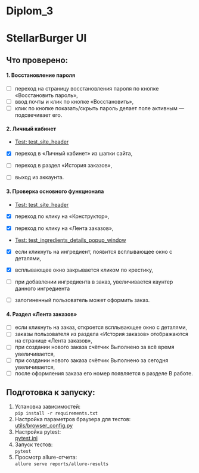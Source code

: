 # Diplom_3
# StellarBurger UI

## Что проверено:
#### 1. Восстановление пароля
- [ ] переход на страницу восстановления пароля по кнопке «Восстановить пароль»,  
- [ ] ввод почты и клик по кнопке «Восстановить»,  
- [ ] клик по кнопке показать/скрыть пароль делает поле активным — подсвечивает его.  
#### 2. Личный кабинет  
- [Test: test_site_header](tests/test_site_header.py)
- [x] переход в «Личный кабинет» из шапки сайта,


- [ ] переход в раздел «История заказов»,
- [ ] выход из аккаунта.
#### 3. Проверка основного функционала
- [Test: test_site_header](tests/test_site_header.py)
- [x] переход по клику на «Конструктор»,
- [x] переход по клику на «Лента заказов»,  
  
   
- [Test: test_ingredients_details_popup_window](tests/test_burger_constructor.py)
- [x] если кликнуть на ингредиент, появится всплывающее окно с деталями,
- [x] всплывающее окно закрывается кликом по крестику,


- [ ] при добавлении ингредиента в заказ, увеличивается каунтер данного ингредиента
- [ ] залогиненный пользователь может оформить заказ.
#### 4. Раздел «Лента заказов»
- [ ] если кликнуть на заказ, откроется всплывающее окно с деталями,
- [ ] заказы пользователя из раздела «История заказов» отображаются на странице «Лента заказов»,
- [ ] при создании нового заказа счётчик Выполнено за всё время увеличивается,
- [ ] при создании нового заказа счётчик Выполнено за сегодня увеличивается,
- [ ] после оформления заказа его номер появляется в разделе В работе.  
  
## Подготовка к запуску:
1. Установка зависимостей:  
```pip install -r requirements.txt```
2. Настройка параметров браузера для тестов:  
    [utils/browser_config.py](utils/browser_config.py)
3. Настройка pytest:  
    [pytest.ini](pytest.ini)
4. Запуск тестов:  
   ```pytest```
5. Просмотр allure-отчета:  
   ```allure serve reports/allure-results```  